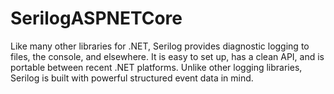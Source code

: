 # SerilogASPNETCore
Like many other libraries for .NET, Serilog provides diagnostic logging to files, the console, and elsewhere. It is easy to set up, has a clean API, and is portable between recent .NET platforms.  Unlike other logging libraries, Serilog is built with powerful structured event data in mind.
